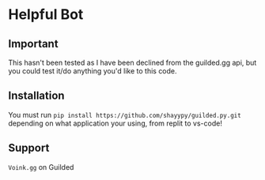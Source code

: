 # Helpful Bot
## Important
This hasn't been tested as I have been declined from the guilded.gg api, but you could test it/do anything you'd like to this code.
## Installation
You must run `pip install https://github.com/shayypy/guilded.py.git` depending on what application your using, from replit to vs-code!
## Support
`Voink.gg` on Guilded

